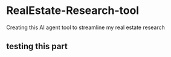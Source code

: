 # RealEstate-Research-tool
Creating this AI agent tool to streamline my real estate research

## testing this part
